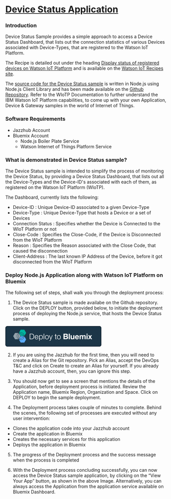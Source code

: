 # [Device Status Application](https://ibm.biz/Bdrnya)

### Introduction

Device Status Sample provides a simple approach to access a Device Status Dashboard, that lists out the connection statistics of various Devices associated with Device-Types, that are registered to the Watson IoT Platform.

The Recipe is detailed out under the heading [Display status of registered devices on Watson IoT Platform](https://ibm.biz/Bdrnya) and is available on the [Watson IoT Recipes site](https://developer.ibm.com/recipes/).

The [source code for the Device Status sample](https://github.com/amprasanna/device-status) is written in Node.js using Node.js Client Library and has been made available on the [Github Repository](https://github.com/amprasanna/device-status). Refer to the WIoTP Documentation to further understand the IBM Watson IoT Platform capabilities, to come up with your own Application, Device & Gateway samples in the world of Internet of Things.

### Software Requirements

* Jazzhub Account
* Bluemix Account
     * Node.js Boiler Plate Service
     * Watson Internet of Things Platform Service

### What is demonstrated in Device Status sample?

The Device Status sample is intended to simplify the process of monitoring the Device Status, by providing a Device Status Dashboard, that lists out all the Device-Types and the Device-ID's associated with each of them, as registered on the Watson IoT Platform (WIoTP).

The Dashboard, currently lists the following:

* Device-ID                   : Unique Device-ID associated to a given Device-Type
* Device-Type                 : Unique Device-Type that hosts a Device or a set of Devices
* Connection Status           : Specifies whether the Device is Connected to the WIoT Platform or not
* Close-Code                  : Specifies the Close-Code, if the Device is Disconnected from the WIoT Platform
* Reason                      : Specifies the Reason associated with the Close Code, that caused the disconnection
* Client-Address              : The last known IP Address of the Device, before it got disconnected from the WIoT Platform


### Deploy Node.js Application along with Watson IoT Platform on Bluemix

The following set of steps, shall walk you through the deployment process:

1. The Device Status sample is made availabe on the Github repository. Click on the DEPLOY button, provided below, to initiate the deployment process of deploying the Node.js service, that hosts the Device Status sample.

[![](https://github.com/amprasanna/iot-cognitive-samples/blob/master/deploy.png)](https://ibm.biz/Bdrnyq)

2. If you are using the Jazzhub for the first time, then you will need to create a Alias for the Git repository. Pick an Alias, accept the DevOps T&C and click on Create to create an Alias for yourself. If you already have a Jazzhub account, then, you can ignore this step.

3. You should now get to see a screen that mentions the details of the Application, before deployment process is initiated. Review the Application name, Bluemix Region, Organization and Space. Click on DEPLOY to begin the sample deployment.

4. The Deployment process takes couple of minutes to complete. Behind the scenes, the following set of processes are executed without any user intervention:

- Clones the application code into your Jazzhub account
- Create the application in Bluemix
- Creates the necessary services for this application
- Deploys the application in Bluemix

5. The progress of the Deployment process and the success message when the process is completed

6. With the Deployment process concluding successfully, you can now access the Device Status sample application, by clicking on the “View Your App” button, as shown in the above Image. Alternatively, you can always access the Application from the application service available on Bluemix Dashboard.

